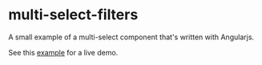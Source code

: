 # multi-select-filters
A small example of a multi-select component that's written with Angularjs.

See this [example](http://jsfiddle.net/blakedietz/4nn5js84/) for a live demo.
